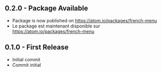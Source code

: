 ## 0.2.0 - Package Available
* Package is now published on https://atom.io/packages/french-menu
* Le package est maintenant disponible sur https://atom.io/packages/french-menu

## 0.1.0 - First Release
* Initial commit
* Commit initial
